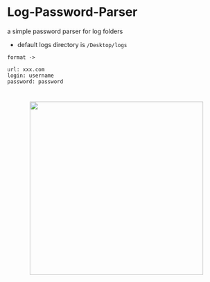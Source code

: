 # Log-Password-Parser
a simple password parser for log folders
- default logs directory is `/Desktop/logs`

```
format ->

url: xxx.com
login: username
password: password
```
#
<p align= "center"> <img  src="https://i.imgur.com/ig4rK7c.png"width="400"><br><br>
